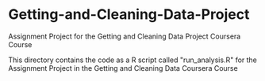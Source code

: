 Getting-and-Cleaning-Data-Project
=================================

Assignment Project for the Getting and Cleaning Data Project Coursera Course

This directory contains the code as a R script called "run_analysis.R" for the Assignment Project in the Getting and Cleaning Data Coursera Course
